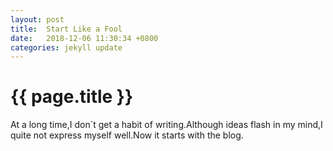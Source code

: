 ```yaml
---
layout: post
title:  Start Like a Fool
date:   2018-12-06 11:30:34 +0800
categories: jekyll update
---
```


{{ page.title }}
================

At a long time,I don`t get a habit of writing.Although ideas flash in my mind,I quite not express myself well.Now it starts with the blog.
